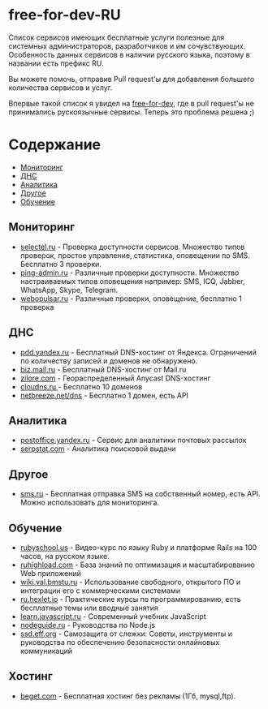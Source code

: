 # free-for-dev-RU
Cписок сервисов имеющих бесплатные услуги полезные для системных администраторов, разработчиков и им сочувствующих. Особенность данных сервисов в наличии русского языка, поэтому в названии есть префикс RU.

Вы можете помочь, отправив Pull request'ы для добавления большего количества сервисов и услуг.

Впервые такой список я увидел на [free-for-dev](https://github.com/ripienaar/free-for-dev), где в pull request'ы не принимались рускоязычные сервисы. Теперь это проблема решена ;)

Содержание
=================

   * [Мониторинг](#Мониториг)
   * [ДНС](#ДНС)
   * [Аналитика](#Аналитика)
   * [Другое](#Другое)
   * [Обучение](#Обучение)


## Мониторинг
  * [selectel.ru](https://selectel.ru/services/monitoring/) - Проверка доступности сервисов. Множество типов проверок, простое управление, статистика, оповещении по SMS. Бесплатно 3 проверки.
  * [ping-admin.ru](https://ping-admin.ru/free_test/) - Различные проверки доступности. Множество настраиваемых типов оповещения например: SMS, ICQ, Jabber, WhatsApp, Skype, Telegram.
  * [webopulsar.ru](https://webopulsar.ru/) - Различные проверки, оповещение, бесплатно 1 проверка

## ДНС
  * [pdd.yandex.ru](https://pdd.yandex.ru/domains_add/) - Бесплатный DNS-хостинг от Яндекса. Ограничений по количеству записей и доменов не обнаружено.
  * [biz.mail.ru](https://biz.mail.ru/) - Бесплатный DNS-хостинг от Mail.ru
  * [zilore.com](https://zilore.com/ru) - Геораспределенный Anycast DNS-хостинг
  * [cloudns.ru	](https://cloudns.ru/) - Бесплатно 10 доменов
  * [netbreeze.net/dns](http://netbreeze.net/dns) - Бесплатно 1 домен, есть API

## Аналитика
  * [postoffice.yandex.ru](https://postoffice.yandex.ru/) - Сервис для аналитики почтовых рассылок
  * [serpstat.com](https://serpstat.com/ru/) - Аналитика поисковой выдачи

## Другое
  * [sms.ru](http://sms.ru/?panel=main&subpanel=programmer) - Бесплатная отправка SMS на собственный номер, есть API. Можно использовать для мониторинга.

## Обучение
  * [rubyschool.us](http://rubyschool.us/) - Видео-курс по языку Ruby и платформе Rails на 100 часов, на русском языке.
  * [ruhighload.com](http://ruhighload.com/) - База знаний по оптимизация и масштабированию Web приложений
  * [wiki.val.bmstu.ru](http://wiki.val.bmstu.ru) - Использование свободного, открытого ПО и интеграции его с коммерческими системами
  * [ru.hexlet.io](https://ru.hexlet.io/courses) - Практические курсы по программированию, есть бесплатные темы или вводные занятия
  * [learn.javascript.ru](http://learn.javascript.ru/) - Современный учебник JavaScript
  * [nodeguide.ru](http://nodeguide.ru/doc/) - Руководства по Node.js
  * [ssd.eff.org](https://ssd.eff.org/ru) - Самозащита от слежки: Советы, инструменты и руководства по обеспечению безопасности онлайновых коммуникаций

## Хостинг
  * [beget.com](https://beget.com/ru/free-hosting) - Бесплатная хостинг без рекламы (1Гб, mysql,ftp).
